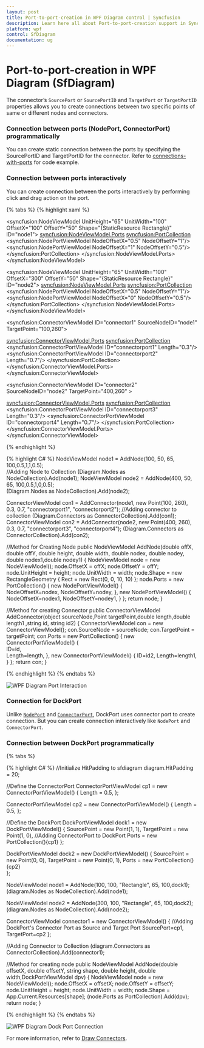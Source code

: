 ```yaml
---
layout: post
title: Port-to-port-creation in WPF Diagram control | Syncfusion
description: Learn here all about Port-to-port-creation support in Syncfusion WPF Diagram (SfDiagram) control and more.
platform: wpf
control: SfDiagram
documentation: ug
---
```


# Port-to-port-creation in WPF Diagram (SfDiagram)

The connector’s `SourcePort` or `SourcePortID` and `TargetPort` or `TargetPortID` properties allows you to create connections between two specific points of same or different nodes and connectors.

### Connection between ports (NodePort, ConnectorPort) programmatically

You can create static connection between the ports by specifying the SourcePortID and TargetPortID for the connector. Refer to [connections-with-ports](https://help.syncfusion.com/wpf/diagram/connector/defineconnector#connections-with-ports) for code example.

### Connection between ports interactively

You can create connection between the ports interactively by performing click and drag action on the port.

{% tabs %}
{% highlight xaml %}

<!--Initialize the Node-->
<syncfusion:NodeViewModel UnitHeight="65" UnitWidth="100" 
                          OffsetX="100" OffsetY="50" 
                          Shape="{StaticResource Rectangle}" 
                          ID="node1">
  <syncfusion:NodeViewModel.Ports>
    <syncfusion:PortCollection>
      <syncfusion:NodePortViewModel NodeOffsetX="0.5" NodeOffsetY="1"/>
      <syncfusion:NodePortViewModel NodeOffsetX="1" NodeOffsetY="0.5"/>
    </syncfusion:PortCollection>
  </syncfusion:NodeViewModel.Ports>
</syncfusion:NodeViewModel>

<!--Initialize the Node-->
<syncfusion:NodeViewModel UnitHeight="65" UnitWidth="100" 
                          OffsetX="300" OffsetY="50" 
                          Shape="{StaticResource Rectangle}" 
                          ID="node2">
  <syncfusion:NodeViewModel.Ports>
    <syncfusion:PortCollection>
      <syncfusion:NodePortViewModel NodeOffsetX="0.5" NodeOffsetY="1"/>
      <syncfusion:NodePortViewModel NodeOffsetX="0" NodeOffsetY="0.5"/>
    </syncfusion:PortCollection>
  </syncfusion:NodeViewModel.Ports>
</syncfusion:NodeViewModel>
 
<!--Initialize the Connector-->
<syncfusion:ConnectorViewModel ID="connector1" 
                               SourceNodeID="node1" 
                               TargetPoint="100,260">
  <!--Initialize the Port-->
  <syncfusion:ConnectorViewModel.Ports>
    <syncfusion:PortCollection>
      <syncfusion:ConnectorPortViewModel ID="connectorport1" Length="0.3"/>
      <syncfusion:ConnectorPortViewModel ID="connectorport2" Length="0.7"/>
    </syncfusion:PortCollection>
  </syncfusion:ConnectorViewModel.Ports>
</syncfusion:ConnectorViewModel>

<syncfusion:ConnectorViewModel ID="connector2" SourceNodeID="node2" TargetPoint="400,260" >
  <!--Initialize the Port-->
  <syncfusion:ConnectorViewModel.Ports>
    <syncfusion:PortCollection>
      <syncfusion:ConnectorPortViewModel ID="connectorport3" Length="0.3"/>
      <syncfusion:ConnectorPortViewModel ID="connectorport4" Length="0.7"/>
    </syncfusion:PortCollection>
  </syncfusion:ConnectorViewModel.Ports>
</syncfusion:ConnectorViewModel>

{% endhighlight %}

{% highlight C# %}
NodeViewModel node1 = AddNode(100, 50, 65, 100,0.5,1,1,0.5);                       
//Adding Node to Collection
(Diagram.Nodes as NodeCollection).Add(node1);
NodeViewModel node2 = AddNode(400, 50, 65, 100,0.5,1,0,0.5);            
(Diagram.Nodes as NodeCollection).Add(node2);

ConnectorViewModel con1 = AddConnector(node1, new Point(100, 260), 0.3, 0.7, "connectorport1", "connectorport2");
//Adding connector to collection
(Diagram.Connectors as ConnectorCollection).Add(con1);
ConnectorViewModel con2 = AddConnector(node2, new Point(400, 260), 0.3, 0.7, "connectorport3", "connectorport4");
(Diagram.Connectors as ConnectorCollection).Add(con2);
    
//Method for Creating Node
public NodeViewModel AddNode(double offX, double offY, double height, double width, double nodex, double nodey, double nodex1,double nodey1)
{
  NodeViewModel node = new NodeViewModel();
  node.OffsetX = offX;
  node.OffsetY = offY;
  node.UnitHeight = height;
  node.UnitWidth = width;
  node.Shape = new RectangleGeometry { Rect = new Rect(0, 0, 10, 10) };
  node.Ports = new PortCollection()
  {
    new NodePortViewModel()
    {                 
      NodeOffsetX=nodex,
      NodeOffsetY=nodey,
    },
    new NodePortViewModel()
    {                 
      NodeOffsetX=nodex1,
      NodeOffsetY=nodey1,
    }
  };
  return node;
}

//Method for creating Connector
public ConnectorViewModel AddConnector(object sourceNode,Point targetPoint,double length,double length1 ,string id, string id2)
{
  ConnectorViewModel con = new ConnectorViewModel();
  con.SourceNode = sourceNode;
  con.TargetPoint = targetPoint;
  con.Ports = new PortCollection()
  {
    new ConnectorPortViewModel()
    {  
      ID=id,            
      Length=length,
    },
    new ConnectorPortViewModel()
    {
      ID=id2,
      Length=length1,
    }
  };
  return con;
}

{% endhighlight %}
{% endtabs %}

![WPF Diagram Port Interaction](Port_images/wpf-diagram-port-interaction.gif)

### Connection for DockPort

Unlike [`NodePort`](https://help.syncfusion.com/cr/wpf/Syncfusion.UI.Xaml.Diagram.NodePort.html) and [`ConnectorPort`](https://help.syncfusion.com/cr/wpf/Syncfusion.UI.Xaml.Diagram.ConnectorPort.html), DockPort uses connector port to create connection. But you can create connection interactively like `NodePort` and `ConnectorPort`. 

### Connection between DockPort programmatically

{% tabs %}

{% highlight C# %}
//Initialize HitPadding to sfdiagram
diagram.HitPadding = 20;

//Define the ConnectorPort
ConnectorPortViewModel cp1 = new ConnectorPortViewModel()
{
  Length = 0.5,
};

ConnectorPortViewModel cp2 = new ConnectorPortViewModel()
{
  Length = 0.5,
};

//Define the DockPort
DockPortViewModel dock1 = new DockPortViewModel()
{
  SourcePoint = new Point(1, 1),
  TargetPoint = new Point(1, 0),
  //Adding ConnectorPort to DockPort
  Ports = new PortCollection(){cp1} 
};

DockPortViewModel dock2 = new DockPortViewModel()
{
  SourcePoint = new Point(0, 0),
  TargetPoint = new Point(0, 1),
  Ports = new PortCollection(){cp2}  
};

NodeViewModel node1 = AddNode(100, 100, "Rectangle", 65, 100,dock1);
(diagram.Nodes as NodeCollection).Add(node1);

NodeViewModel node2 = AddNode(300, 100, "Rectangle", 65, 100,dock2);
(diagram.Nodes as NodeCollection).Add(node2);

ConnectorViewModel connector1 = new ConnectorViewModel()
{
  //Adding DockPort's Connector Port as Source and Target Port
  SourcePort=cp1,
  TargetPort=cp2
};

//Adding Connector to Collection
(diagram.Connectors as ConnectorCollection).Add(connector1); 

//Method for creating node
public NodeViewModel AddNode(double offsetX, double offsetY, string shape, double height, double width,DockPortViewModel dpv)
{
  NodeViewModel node = new NodeViewModel();
  node.OffsetX = offsetX;
  node.OffsetY = offsetY;
  node.UnitHeight = height;
  node.UnitWidth = width;
  node.Shape = App.Current.Resources[shape];
  (node.Ports as PortCollection).Add(dpv);
  return node;
}

{% endhighlight %}
{% endtabs %}

![WPF Diagram Dock Port Connection](Port_images/wpf-diagram-dock-port-connection.png)

For more information, refer to [Draw Connectors](https://help.syncfusion.com/wpf/sfdiagram/tools#connectors).
